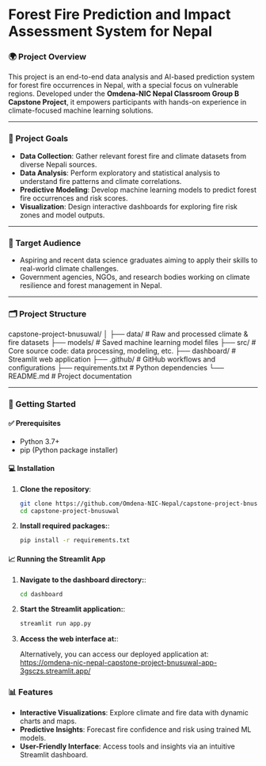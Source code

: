 # Forest Fire Prediction and Impact Assessment System for Nepal

### 🌍 Project Overview

This project is an end-to-end data analysis and AI-based prediction system for forest fire occurrences in Nepal, with a special focus on vulnerable regions. Developed under the **Omdena-NIC Nepal Classroom Group B Capstone Project**, it empowers participants with hands-on experience in climate-focused machine learning solutions.

---

### 🎯 Project Goals

- **Data Collection**: Gather relevant forest fire and climate datasets from diverse Nepali sources.
- **Data Analysis**: Perform exploratory and statistical analysis to understand fire patterns and climate correlations.
- **Predictive Modeling**: Develop machine learning models to predict forest fire occurrences and risk scores.
- **Visualization**: Design interactive dashboards for exploring fire risk zones and model outputs.

---

### 👥 Target Audience

- Aspiring and recent data science graduates aiming to apply their skills to real-world climate challenges.
- Government agencies, NGOs, and research bodies working on climate resilience and forest management in Nepal.

---

### 🗂️ Project Structure

capstone-project-bnusuwal/
│
├── data/ # Raw and processed climate & fire datasets
├── models/ # Saved machine learning model files
├── src/ # Core source code: data processing, modeling, etc.
├── dashboard/ # Streamlit web application
├── .github/ # GitHub workflows and configurations
├── requirements.txt # Python dependencies
└── README.md # Project documentation

---

### 🚀 Getting Started

#### ✅ Prerequisites

- Python 3.7+
- pip (Python package installer)

#### 💻 Installation

1. **Clone the repository**:

   ```bash
   git clone https://github.com/Omdena-NIC-Nepal/capstone-project-bnusuwal.git
   cd capstone-project-bnusuwal

   ```

2. **Install required packages:**:
   ```bash
   pip install -r requirements.txt
   ```

#### 📈 Running the Streamlit App

1. **Navigate to the dashboard directory:**:

   ```bash
   cd dashboard

   ```

2. **Start the Streamlit application:**:

   ```bash
   streamlit run app.py
   ```

3. **Access the web interface at:**:

   Alternatively, you can access our deployed application at: https://omdena-nic-nepal-capstone-project-bnusuwal-app-3gsczs.streamlit.app/

### 📊 Features

- **Interactive Visualizations**: Explore climate and fire data with dynamic charts and maps.
- **Predictive Insights**: Forecast fire confidence and risk using trained ML models.
- **User-Friendly Interface**: Access tools and insights via an intuitive Streamlit dashboard.
